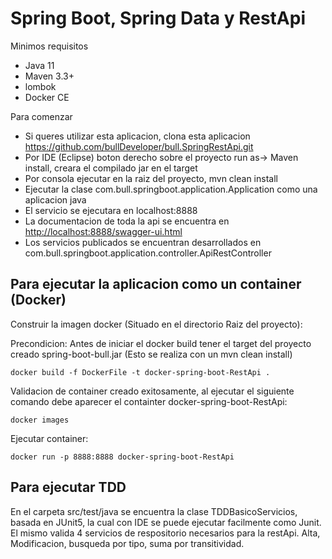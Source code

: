 # Spring Boot, Spring Data y RestApi
Minimos requisitos
- Java 11
- Maven 3.3+
- lombok
- Docker CE

Para comenzar
- Si queres utilizar esta aplicacion, clona esta aplicacion https://github.com/bullDeveloper/bull.SpringRestApi.git
- Por IDE (Eclipse) boton derecho sobre el proyecto run as-> Maven install, creara el compilado jar en el target
- Por consola ejecutar en la raiz del proyecto, mvn clean install
- Ejecutar la clase com.bull.springboot.application.Application como una aplicacion java
- El servicio se ejecutara en localhost:8888
- La documentacion de toda la api se encuentra en [http://localhost:8888/swagger-ui.html](http://localhost:8888/swagger-ui.html)
- Los servicios publicados se encuentran desarrollados en com.bull.springboot.application.controller.ApiRestController

## Para ejecutar la aplicacion como un container (Docker)
Construir la imagen docker (Situado en el directorio Raiz del proyecto):

Precondicion: Antes de iniciar el docker build tener el target del proyecto creado spring-boot-bull.jar (Esto se realiza con un mvn clean install)
```
docker build -f DockerFile -t docker-spring-boot-RestApi .
```

Validacion de container creado exitosamente, al ejecutar el siguiente comando debe aparecer el containter docker-spring-boot-RestApi:
```
docker images
```

Ejecutar container:
```
docker run -p 8888:8888 docker-spring-boot-RestApi
```
## Para ejecutar TDD

En el carpeta src/test/java se encuentra la clase TDDBasicoServicios, basada en JUnit5, la cual con IDE se puede ejecutar facilmente como Junit. El mismo valida 4 servicios de respositorio necesarios para la restApi. Alta, Modificacion, busqueda por tipo, suma por transitividad.
